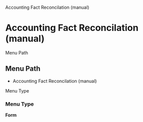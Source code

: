 
Accounting Fact Reconcilation (manual)
# Accounting Fact Reconcilation (manual)



Menu Path
## Menu Path



- Accounting Fact Reconcilation (manual)

Menu Type
### Menu Type

**Form**


